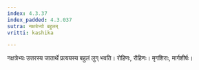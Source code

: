 ```yaml
---
index: 4.3.37
index_padded: 4.3.037
sutra: नक्षत्रेभ्यो बहुलम्
vritti: kashika

---
```

नक्षत्रेभ्यः उत्तरस्य जातार्थे प्रत्ययस्य बहुलं लुग् भवति। रोहिणः, रौहिणः। मृगशिराः, मार्गशीर्षः।